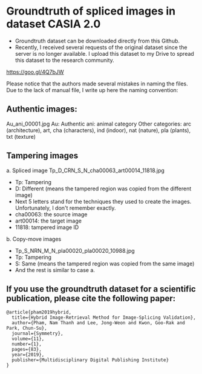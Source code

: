 # Groundtruth of spliced images in dataset CASIA 2.0

* Groundtruth dataset can be downloaded directly from this Github.
* Recently, I received several requests of the original dataset since the server is no longer available.
I upload this dataset to my Drive to spread this dataset to the research community. 

https://goo.gl/4Q7bJW

Please notice that the authors made several mistakes in naming the files. 
Due to the lack of manual file, I write up here the naming convention:

## Authentic images:

Au_ani_00001.jpg
Au: Authentic
ani: animal category
Other categories: arc (architecture), art, cha (characters), ind (indoor), nat (nature), pla (plants), txt (texture)

## Tampering images

a. Spliced image
Tp_D_CRN_S_N_cha00063_art00014_11818.jpg
* Tp: Tampering
* D: Different (means the tampered region was copied from the different image)
* Next 5 letters stand for the techniques they used to create the images. Unfortunately, I don't remember exactly.
* cha00063: the source image
* art00014: the target image
* 11818: tampered image ID

b. Copy-move images
* Tp_S_NRN_M_N_pla00020_pla00020_10988.jpg
* Tp: Tampering
* S: Same (means the tampered region was copied from the same image)
* And the rest is similar to case a.

## If you use the groundtruth dataset for a scientific publication, please cite the following paper:

    @article{pham2019hybrid,
      title={Hybrid Image-Retrieval Method for Image-Splicing Validation},
      author={Pham, Nam Thanh and Lee, Jong-Weon and Kwon, Goo-Rak and Park, Chun-Su},
      journal={Symmetry},
      volume={11},
      number={1},
      pages={83},
      year={2019},
      publisher={Multidisciplinary Digital Publishing Institute}
    }
